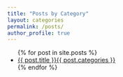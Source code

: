 ```yaml
---
title: "Posts by Category"
layout: categories
permalink: /posts/
author_profile: true
---
```

<ul>
  {% for post in site.posts %}
    <li>
      <a href="{{ post.url }}">{{ post.title }}{{ post.categories }}</a>
    </li>
  {% endfor %}
</ul>